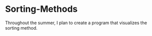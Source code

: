 # Sorting-Methods
Throughout the summer, I plan to create a program that visualizes the sorting method.
